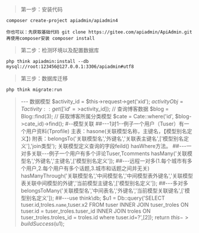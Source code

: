 > 第一步：安装代码
```
composer create-project apiadmin/apiadmin4
```
```
你也可以：先获取基础代码 git clone https://gitee.com/apiadmin/ApiAdmin.git   再使用composer安装 composer install
```
> 第二步：检测环境以及配置数据库
```
php think apiadmin:install --db mysql://root:123456@127.0.0.1:3306/apiadmin#utf8
```
> 第三步：数据库迁移
```
php think migrate:run
```
>--- 数据模型
$activity_id = $this->request->get('xid');
$activityObj = Tactivity::get(['id'=>$activity_id]);
// 查询博客数据
$blog = Blog::find(3);
// 获取博客所属分类模型
$cate = Cate::where('id', $blog->cate_id)->find();
#--模型关联
##---1对1--例子一个用户（Tuser）有一个用户资料(Tprofile)
主表：hasone(关联模型名称，主键名，【模型别名定义】)
附表：belongsTo('关联模型名','外键名','关联表主键名',['模型别名定义'],'join类型');
关联模型定义查询的字段feild()
hasWhere方法。
##---一对多关联---例子一个用户有多个评论Tuser,Tcomments
hasMany('关联模型名','外键名','主键名',['模型别名定义']);
##---远程一对多(1.每个城市有多个用户,2.每个用户有多个话题,3.城市和话题之间并无关)
hasManyThrough('关联模型名','中间模型名','中间模型表外键名','关联模型表关联中间模型的外键','当前模型主键名',['模型别名定义']);
##---多对多
belongsToMany('关联模型名','中间表名','外键名','当前模型关联键名',['模型别名定义']);
##---use think\db;
$u1 = Db::query('SELECT tuser.id,troles.`name`,tuser.x2 FROM tuser INNER JOIN tuser_troles ON tuser.id = tuser_troles.tuser_id INNER JOIN troles ON tuser_troles.troles_id = troles.id where tuser.id=?',[2]);
		return $this->buildSuccess($u1);
